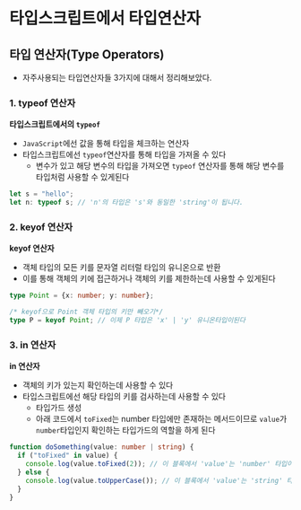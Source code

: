 # 타입스크립트에서 타입연산자

## 타입 연산자(Type Operators)

- 자주사용되는 타입연산자들 3가지에 대해서 정리해보았다.

### 1. typeof 연산자

**타입스크립트에서의 `typeof`**

- `JavaScript`에선 값을 통해 타입을 체크하는 연산자
- 타입스크립트에선 `typeof`연산자를 통해 타입을 가져올 수 있다
  - 변수가 있고 해당 변수의 타입을 가져오면 `typeof` 연산자를 통해 해당 변수를 타입처럼 사용할 수 있게된다

```ts
let s = "hello";
let n: typeof s; // 'n'의 타입은 's'와 동일한 'string'이 됩니다.
```

### 2. keyof 연산자

**keyof 연산자**

- 객체 타입의 모든 키를 문자열 리터럴 타입의 유니온으로 반환
- 이를 통해 객체의 키에 접근하거나 객체의 키를 제한하는데 사용할 수 있게된다

```ts
type Point = {x: number; y: number};

/* keyof으로 Point 객체 타입의 키만 빼오기*/
type P = keyof Point; // 이제 P 타입은 'x' | 'y' 유니온타입이된다
```

### 3. in 연산자

**in 연산자**

- 객체의 키가 있는지 확인하는데 사용할 수 있다
- 타입스크립트에선 해당 타입의 키를 검사하는데 사용할 수 있다
  - 타입가드 생성
  - 아래 코드에서 `toFixed`는 number 타입에만 존재하는 메서드이므로 `value`가 `number`타입인지 확인하는 타입가드의 역할을 하게 된다

```ts
function doSomething(value: number | string) {
  if ("toFixed" in value) {
    console.log(value.toFixed(2)); // 이 블록에서 'value'는 'number' 타입이라고 보장됩니다.
  } else {
    console.log(value.toUpperCase()); // 이 블록에서 'value'는 'string' 타입이라고 보장됩니다.
  }
}
```
